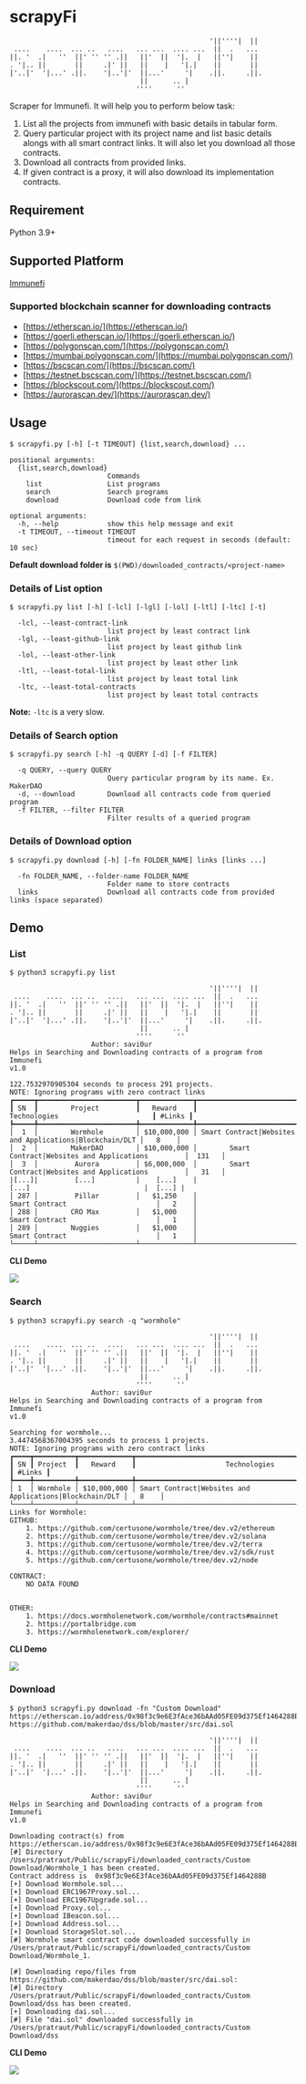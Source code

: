 # scrapyFi
```                                                                 
                                                 '||''''|  ||  
 ....    ....  ... ..   ....   ... ...  .... ...  ||  .   ...  
||. '  .|   ''  ||' '' '' .||   ||'  ||  '|.  |   ||''|    ||  
. '|.. ||       ||     .|' ||   ||    |   '|.|    ||       ||  
|'..|'  '|...' .||.    '|..'|'  ||...'     '|    .||.     .||. 
                                ||      .. |                   
                               ''''      ''                                                                                                
```
Scraper for Immunefi. It will help you to perform below task:
1. List all the projects from immunefi with basic details in tabular form.
2. Query particular project with its project name and list basic details alongs with all smart contract links. It will also let you download all those contracts.
3. Download all contracts from provided links.
4. If given contract is a proxy, it will also download its implementation contracts.

## Requirement
Python 3.9+

## Supported Platform
[Immunefi](https://immunefi.com/explore/)

### Supported blockchain scanner for downloading contracts
* [https://etherscan.io/](https://etherscan.io/)
* [https://goerli.etherscan.io/](https://goerli.etherscan.io/)
* [https://polygonscan.com/](https://polygonscan.com/)
* [https://mumbai.polygonscan.com/](https://mumbai.polygonscan.com/)
* [https://bscscan.com/](https://bscscan.com/)
* [https://testnet.bscscan.com/](https://testnet.bscscan.com/)
* [https://blockscout.com/](https://blockscout.com/)
* [https://aurorascan.dev/](https://aurorascan.dev/)

## Usage
```
$ scrapyfi.py [-h] [-t TIMEOUT] {list,search,download} ...

positional arguments:
  {list,search,download}
                        Commands
    list                List programs
    search              Search programs
    download            Download code from link

optional arguments:
  -h, --help            show this help message and exit
  -t TIMEOUT, --timeout TIMEOUT
                        timeout for each request in seconds (default: 10 sec)
```
**Default download folder is** `$(PWD)/downloaded_contracts/<project-name>`

### Details of List option
```
$ scrapyfi.py list [-h] [-lcl] [-lgl] [-lol] [-ltl] [-ltc] [-t]

  -lcl, --least-contract-link
                        list project by least contract link
  -lgl, --least-github-link
                        list project by least github link
  -lol, --least-other-link
                        list project by least other link
  -ltl, --least-total-link
                        list project by least total link
  -ltc, --least-total-contracts
                        list project by least total contracts
```
**Note:** `-ltc` is a very slow.

### Details of Search option
```
$ scrapyfi.py search [-h] -q QUERY [-d] [-f FILTER]

  -q QUERY, --query QUERY
                        Query particular program by its name. Ex. MakerDAO
  -d, --download        Download all contracts code from queried program
  -f FILTER, --filter FILTER
                        Filter results of a queried program
```

### Details of Download option
```
$ scrapyfi.py download [-h] [-fn FOLDER_NAME] links [links ...]

  -fn FOLDER_NAME, --folder-name FOLDER_NAME
                        Folder name to store contracts
  links                 Download all contracts code from provided links (space separated)
```

## Demo
### List
```
$ python3 scrapyfi.py list              
                                                                 
                                                 '||''''|  ||  
 ....    ....  ... ..   ....   ... ...  .... ...  ||  .   ...  
||. '  .|   ''  ||' '' '' .||   ||'  ||  '|.  |   ||''|    ||  
. '|.. ||       ||     .|' ||   ||    |   '|.|    ||       ||  
|'..|'  '|...' .||.    '|..'|'  ||...'     '|    .||.     .||. 
                                ||      .. |                   
                               ''''      ''                                                                                                
                    Author: savi0ur
Helps in Searching and Downloading contracts of a program from Immunefi
v1.0

122.7532970905304 seconds to process 291 projects.
NOTE: Ignoring programs with zero contract links
┏━━━━━┳━━━━━━━━━━━━━━━━━━━━━━━━┳━━━━━━━━━━━━━┳━━━━━━━━━━━━━━━━━━━━━━━━━━━━━━━━━━━━━━━━━━━━━━━━━━━━━━━━━┳━━━━━━━━┓
┃ SN  ┃        Project         ┃   Reward    ┃                      Technologies                       ┃ #Links ┃
┡━━━━━╇━━━━━━━━━━━━━━━━━━━━━━━━╇━━━━━━━━━━━━━╇━━━━━━━━━━━━━━━━━━━━━━━━━━━━━━━━━━━━━━━━━━━━━━━━━━━━━━━━━╇━━━━━━━━┩
│  1  │        Wormhole        │ $10,000,000 │ Smart Contract|Websites and Applications|Blockchain/DLT │   8    │
│  2  │        MakerDAO        │ $10,000,000 │        Smart Contract|Websites and Applications         │  131   │
│  3  │         Aurora         │ $6,000,000  │        Smart Contract|Websites and Applications         │   31   │
|[...]|         [...]          |    [...]    |                        [...]                            |  [...] |
│ 287 │         Pillar         │   $1,250    │                     Smart Contract                      │   2    │
│ 288 │        CRO Max         │   $1,000    │                     Smart Contract                      │   1    │
│ 289 │        Nuggies         │   $1,000    │                     Smart Contract                      │   1    │
└─────┴────────────────────────┴─────────────┴─────────────────────────────────────────────────────────┴────────┘
```

**CLI Demo**

![](./demogifs/1List.gif)

### Search 
```
$ python3 scrapyfi.py search -q "wormhole"
                                                                 
                                                 '||''''|  ||  
 ....    ....  ... ..   ....   ... ...  .... ...  ||  .   ...  
||. '  .|   ''  ||' '' '' .||   ||'  ||  '|.  |   ||''|    ||  
. '|.. ||       ||     .|' ||   ||    |   '|.|    ||       ||  
|'..|'  '|...' .||.    '|..'|'  ||...'     '|    .||.     .||. 
                                ||      .. |                   
                               ''''      ''                                                                                                
                    Author: savi0ur
Helps in Searching and Downloading contracts of a program from Immunefi
v1.0

Searching for wormhole...
3.4474568367004395 seconds to process 1 projects.
NOTE: Ignoring programs with zero contract links
┏━━━━┳━━━━━━━━━━┳━━━━━━━━━━━━━┳━━━━━━━━━━━━━━━━━━━━━━━━━━━━━━━━━━━━━━━━━━━━━━━━━━━━━━━━━┳━━━━━━━━┓
┃ SN ┃ Project  ┃   Reward    ┃                      Technologies                       ┃ #Links ┃
┡━━━━╇━━━━━━━━━━╇━━━━━━━━━━━━━╇━━━━━━━━━━━━━━━━━━━━━━━━━━━━━━━━━━━━━━━━━━━━━━━━━━━━━━━━━╇━━━━━━━━┩
│ 1  │ Wormhole │ $10,000,000 │ Smart Contract|Websites and Applications|Blockchain/DLT │   8    │
└────┴──────────┴─────────────┴─────────────────────────────────────────────────────────┴────────┘
Links for Wormhole:
GITHUB:
	1. https://github.com/certusone/wormhole/tree/dev.v2/ethereum
	2. https://github.com/certusone/wormhole/tree/dev.v2/solana
	3. https://github.com/certusone/wormhole/tree/dev.v2/terra
	4. https://github.com/certusone/wormhole/tree/dev.v2/sdk/rust
	5. https://github.com/certusone/wormhole/tree/dev.v2/node

CONTRACT:
	NO DATA FOUND


OTHER:
	1. https://docs.wormholenetwork.com/wormhole/contracts#mainnet
	2. https://portalbridge.com
	3. https://wormholenetwork.com/explorer/
```
**CLI Demo**

![](./demogifs/2SearchAndDownload.gif)

### Download
```
$ python3 scrapyfi.py download -fn "Custom Download" https://etherscan.io/address/0x98f3c9e6E3fAce36bAAd05FE09d375Ef1464288B https://github.com/makerdao/dss/blob/master/src/dai.sol
                                                                 
                                                 '||''''|  ||  
 ....    ....  ... ..   ....   ... ...  .... ...  ||  .   ...  
||. '  .|   ''  ||' '' '' .||   ||'  ||  '|.  |   ||''|    ||  
. '|.. ||       ||     .|' ||   ||    |   '|.|    ||       ||  
|'..|'  '|...' .||.    '|..'|'  ||...'     '|    .||.     .||. 
                                ||      .. |                   
                               ''''      ''                                                                                                
                    Author: savi0ur
Helps in Searching and Downloading contracts of a program from Immunefi
v1.0

Downloading contract(s) from https://etherscan.io/address/0x98f3c9e6E3fAce36bAAd05FE09d375Ef1464288B#code:
[#] Directory /Users/pratraut/Public/scrapyFi/downloaded_contracts/Custom Download/Wormhole_1 has been created.
Contract address is  0x98f3c9e6E3fAce36bAAd05FE09d375Ef1464288B
[+] Download Wormhole.sol...
[+] Download ERC1967Proxy.sol...
[+] Download ERC1967Upgrade.sol...
[+] Download Proxy.sol...
[+] Download IBeacon.sol...
[+] Download Address.sol...
[+] Download StorageSlot.sol...
[#] Wormhole smart contract code downloaded successfully in /Users/pratraut/Public/scrapyFi/downloaded_contracts/Custom Download/Wormhole_1.

[#] Downloading repo/files from https://github.com/makerdao/dss/blob/master/src/dai.sol:
[#] Directory /Users/pratraut/Public/scrapyFi/downloaded_contracts/Custom Download/dss has been created.
[+] Downloading dai.sol...
[#] File "dai.sol" downloaded successfully in /Users/pratraut/Public/scrapyFi/downloaded_contracts/Custom Download/dss
```

**CLI Demo**

![](./demogifs/3DLSingleContract.gif) 
